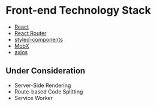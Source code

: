 # Front-end Technology Stack

- [React](https://facebook.github.io/react/)
- [React Router](https://reacttraining.com/react-router/)
- [styled-components](https://www.styled-components.com/)
- [MobX](https://mobx.js.org/)
- [axios](https://github.com/mzabriskie/axios)

## Under Consideration

- Server-Side Rendering
- Route-based Code Splitting
- Service Worker
